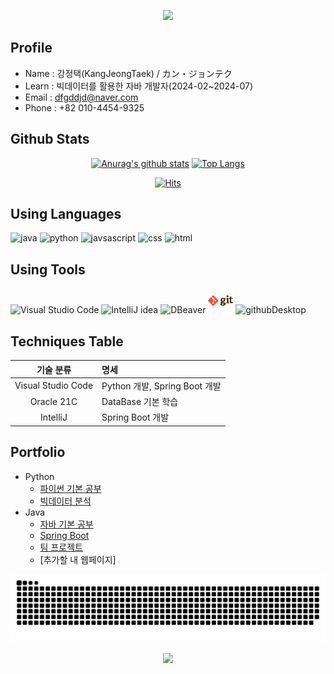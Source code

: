 <p align='center'>
  <a href="https://github.com/KangJeongTaek">
    <img src="https://capsule-render.vercel.app/api?type=waving&color=gradient&fontColor=FFFFFF&height=250&section=header&text=KangJeongTaek's%20GitHub&fontSize=40&animation=fadeIn"/>
  </a>
</p>

## Profile
- Name : 강정택(KangJeongTaek) / カン・ジョンテク
- Learn : 빅데이터를 활용한 자바 개발자(2024-02~2024-07)
- Email : dfgddjd@naver.com
- Phone : +82 010-4454-9325

## Github Stats
<div align=center>
  
[![Anurag's github stats](https://github-readme-stats.vercel.app/api?username=KangJeongTaek)](https://github.com/anuraghazra/github-readme-stats) [![Top Langs](https://github-readme-stats.vercel.app/api/top-langs/?username=KangJeongTaek&layout=compact)](https://github.com/anuraghazra/github-readme-stats)

  
[![Hits](https://hits.seeyoufarm.com/api/count/incr/badge.svg?url=https%3A%2F%2Fgithub.com%2FKangJeongTaek&count_bg=%2379C83D&title_bg=%23555555&icon=&icon_color=%23E7E7E7&title=hits&edge_flat=true)](https://hits.seeyoufarm.com)

</div>

## Using Languages
<p align='left'>
  <img height="40" src="https://img.icons8.com/?size=100&id=Pd2x9GWu9ovX&format=png&color=000000" title="java">
  <img height="40" src="https://img.icons8.com/?size=100&id=13441&format=png&color=000000" title="python">
  <img height="40" src="https://img.icons8.com/?size=100&id=108784&format=png&color=000000" title="javsascript">
  <img height="40" src="https://img.icons8.com/?size=100&id=21278&format=png&color=000000" title="css">
  <img height="40" src="https://img.icons8.com/?size=100&id=20909&format=png&color=000000" title="html">
</p>

## Using Tools
<p align='left'>
  <img height="40" src="https://img.icons8.com/fluent/48/000000/visual-studio-code-2019.png" title="Visual Studio Code">
  <img height="40" src="https://img.icons8.com/?size=100&id=61466&format=png&color=000000" title="IntelliJ idea">
  <img height="40" src="https://img.icons8.com/?size=100&id=kjaF4LlvyR6g&format=png&color=000000" title="DBeaver">
  <img height="40" src="https://github.com/Pythunder/explore/blob/80688e429a7d4ef2fca1e82350fe8e3517d3494d/topics/git/git.png" title="git">
  <img height="40" src="https://img.icons8.com/?size=100&id=E2KVOMc77Geo&format=png&color=000000" title="githubDesktop">
</p>

## Techniques Table
| 기술 분류 | 명세 |
|:---:|:---|
|Visual Studio Code| Python 개발, Spring Boot 개발|
|Oracle 21C| DataBase 기본 학습 |
|IntelliJ| Spring Boot 개발|

## Portfolio
- Python
  - [파이썬 기본 공부](https://github.com/KangJeongTaek/java-bigdata-2024-Python) 
  - [빅데이터 분석](https://github.com/KangJeongTaek/bigdata-analysis-2024)
- Java
  - [자바 기본 공부](https://github.com/KangJeongTaek/java-bigdata-2024-Java)
  - [Spring Boot](https://github.com/KangJeongTaek/springboot-2024)
  - [팀 프로젝트](https://github.com/PUK-Java/PUK-Groupware)
  - [추가할 내 웹페이지]





<img src="https://raw.githubusercontent.com/Platane/snk/output/github-contribution-grid-snake.svg" />

<p align='center'>
  <a href="https://github.com/KangJeongTaek">
    <img src="https://capsule-render.vercel.app/api?type=waving&color=gradient&fontColor=FFFFFF&height=180&section=footer&text=Thank%20You&fontSize=40&animation=fadeIn"/>
  </a>
</p>
